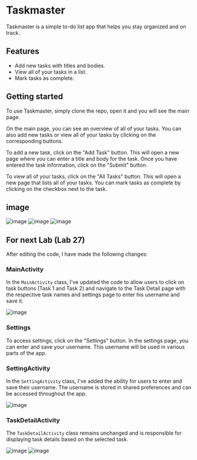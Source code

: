 # Taskmaster

Taskmaster is a simple to-do list app that helps you stay organized and on track.

## Features

* Add new tasks with titles and bodies.
* View all of your tasks in a list.
* Mark tasks as complete.

## Getting started

To use Taskmaster, simply clone the repo, open it and you will see the main page.

On the main page, you can see an overview of all of your tasks. You can also add new tasks or view all of your tasks by clicking on the corresponding buttons.

To add a new task, click on the "Add Task" button. This will open a new page where you can enter a title and body for the task. Once you have entered the task information, click on the "Submit" button.

To view all of your tasks, click on the "All Tasks" button. This will open a new page that lists all of your tasks. You can mark tasks as complete by clicking on the checkbox next to the task.

## image

![image](screenshots/homeScreen.png)
![image](screenshots/addTaskScreen.png)
![image](screenshots/allTasksScreen.png)

## For next Lab (Lab 27)

After editing the code, I have made the following changes:

### MainActivity

In the `MainActivity` class, I've updated the code to allow users to click on task buttons (Task 1 and Task 2) and navigate to the Task Detail page with the respective task names and settings page to enter his username and save it.

![image](screenshots/NewHomeScreen.png)

### Settings

To access settings, click on the "Settings" button. In the settings page, you can enter and save your username. This username will be used in various parts of the app.

### SettingActivity

In the `SettingActivity` class, I've added the ability for users to enter and save their username. The username is stored in shared preferences and can be accessed throughout the app.

![image](screenshots/settingPage.png)


### TaskDetailActivity

The `TaskDetailActivity` class remains unchanged and is responsible for displaying task details based on the selected task.

![image](screenshots/TaskDetailsPage.png)
![image](screenshots/TaskDetails2Page.png)
